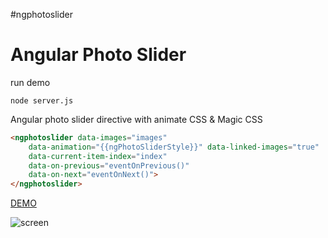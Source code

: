 #ngphotoslider

Angular Photo Slider
====================
run demo
```shell
node server.js
````
Angular photo slider  directive with animate CSS & Magic CSS

```html
<ngphotoslider data-images="images"
    data-animation="{{ngPhotoSliderStyle}}" data-linked-images="true"
    data-current-item-index="index" 
    data-on-previous="eventOnPrevious()"  
    data-on-next="eventOnNext()">
</ngphotoslider>
```

[DEMO](http://178.62.244.43:8182/)

![screen](https://raw.githubusercontent.com/btomashvili/ngphotoslider/master/assets/images/ngphotoslider.png"ngphotoslider")

